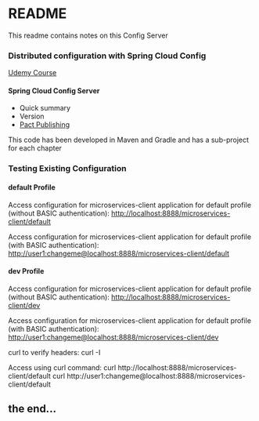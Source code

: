 # README #

This readme contains notes on this Config Server

### Distributed configuration with Spring Cloud Config ###
[Udemy Course](https://www.udemy.com/distributed-configuration-with-spring-cloud-config)


#### Spring Cloud Config Server ####

* Quick summary
* Version
* [Pact Publishing](https://bitbucket.org/tutorials/markdowndemo)

This code has been developed in Maven and Gradle and has a sub-project for each chapter


### Testing Existing Configuration ###

#### default Profile ####
Access configuration for microservices-client application for default profile (without BASIC authentication):
[http://localhost:8888/microservices-client/default](http://localhost:8888/microservices-client/default)


Access configuration for microservices-client application for default profile (with BASIC authentication):
[http://user1:changeme@localhost:8888/microservices-client/default](http://user1:changeme@localhost:8888/microservices-client/default)


#### dev Profile ####
Access configuration for microservices-client application for default profile (without BASIC authentication):
[http://localhost:8888/microservices-client/dev](http://localhost:8888/microservices-client/dev)


Access configuration for microservices-client application for default profile (with BASIC authentication):
[http://user1:changeme@localhost:8888/microservices-client/dev](http://user1:changeme@localhost:8888/microservices-client/dev)


curl to verify headers:
curl -I


Access using curl command:
curl http://localhost:8888/microservices-client/default
curl http://user1:changeme@localhost:8888/microservices-client/default




## the end... ##
